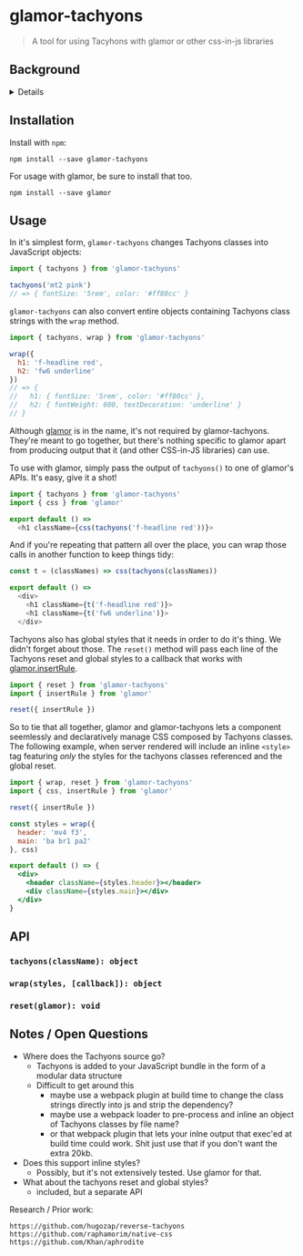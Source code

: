 # glamor-tachyons

> A tool for using Tacyhons with glamor or other css-in-js libraries

## Background

<details>
In 2016 and 2017, this is how we've been using Tachyons at Credit Karma:

```js
const styles = {
  header: 'mv4 f3',
  main: 'ba br1 pa2'
}

export default () => {
  <div>
    <header className={styles.header}></header>
    <div className={styles.main}></div>
  </div>
}
```

We found that this helps with readability and consolidates some of the business logic that tends to work its way into the `className` prop of stateful components.

In general, it helps with reuse and cuts down on duplication of idential Tachyons `className` strings, but in several ways it's less than ideal:

1. Lacks strong enforcement. There's no garauntee that every tachyons class will make it into your `styles` object.
2. Relies on an external systems. We load Tachyons through a Sass build pipeline in Webpack, so shared modules tend to depend on Tachyons implicitly to avoid duplicating it in downstream builds. Sad!
3. Reusable components require lots of extra work. If you want to reuse a component but alter some it's tacyhons classes
4. Anything goes when Tachyons can't support what you're trying to do. Inline styles, individual Sass files, and other imported sass/css modules are all used as work arounds across our projects.

On top of that, there are a few recent trends in CSS / browser performance that are hard to do in our current setup.

* Removing unused styles from the payload
* Inlining styles in the `<head>` to avoid blocking the render while CSS downloads
* CSS-in-JS techniques are gaining traction and libraries are becoming battle-hardened
</details>

## Installation

Install with `npm`:

```shell
npm install --save glamor-tachyons
```

For usage with glamor, be sure to install that too.

```shell
npm install --save glamor
```

## Usage

In it's simplest form, `glamor-tachyons` changes Tachyons classes into JavaScript objects:

```js
import { tachyons } from 'glamor-tachyons'

tachyons('mt2 pink')
// => { fontSize: '5rem', color: '#ff80cc' }
```

`glamor-tachyons` can also convert entire objects containing Tachyons class strings with the `wrap` method.

```js
import { tachyons, wrap } from 'glamor-tachyons'

wrap({
  h1: 'f-headline red',
  h2: 'fw6 underline'
})
// => {
//   h1: { fontSize: '5rem', color: '#ff80cc' },
//   h2: { fontWeight: 600, textDecoration: 'underline' }
// }
```

Although [glamor]() is in the name, it's not required by glamor-tachyons. They're meant to go together, but there's nothing specific to glamor apart from producing output that it (and other CSS-in-JS libraries) can use.

To use with glamor, simply pass the output of `tachyons()` to one of glamor's APIs. It's easy, give it a shot!

```js
import { tachyons } from 'glamor-tachyons'
import { css } from 'glamor'

export default () =>
  <h1 className={css(tachyons('f-headline red'))}>
```

And if you're repeating that pattern all over the place, you can wrap those calls in another function to keep things tidy:

```js
const t = (classNames) => css(tachyons(classNames))

export default () => 
  <div>
    <h1 className={t('f-headline red')}>
    <h1 className={t('fw6 underline')}>
  </div>
```

Tachyons also has global styles that it needs in order to do it's thing. We didn't forget about those. The `reset()` method will pass each line of the Tachyons reset and global styles to a callback that works with [glamor.insertRule]().

```js
import { reset } from 'glamor-tachyons'
import { insertRule } from 'glamor'

reset({ insertRule })
```

So to tie that all together, glamor and glamor-tachyons lets a component seemlessly and declaratively manage CSS composed by Tachyons classes. The following example, when server rendered will include an inline `<style>` tag featuring _only_ the styles for the tachyons classes referenced and the global reset.

```jsx
import { wrap, reset } from 'glamor-tachyons'
import { css, insertRule } from 'glamor'

reset({ insertRule })

const styles = wrap({
  header: 'mv4 f3',
  main: 'ba br1 pa2'
}, css)

export default () => {
  <div>
    <header className={styles.header}></header>
    <div className={styles.main}></div>
  </div>
}
```

## API

### `tachyons(className): object`

### `wrap(styles, [callback]): object`

### `reset(glamor): void`

## Notes / Open Questions

* Where does the Tachyons source go?
  * Tachyons is added to your JavaScript bundle in the form of a modular data structure
  * Difficult to get around this
    * maybe use a webpack plugin at build time to change the class strings directly into js and strip the dependency?
    * maybe use a webpack loader to pre-process and inline an object of Tachyons classes by file name?
    * or that webpack plugin that lets your inlne output that exec'ed at build time could work. Shit just use that if you don't want the extra 20kb.
* Does this support inline styles?
  * Possibly, but it's not extensively tested. Use glamor for that.
* What about the tachyons reset and global styles?
  * included, but a separate API


Research / Prior work:
```
https://github.com/hugozap/reverse-tachyons
https://github.com/raphamorim/native-css
https://github.com/Khan/aphrodite
```